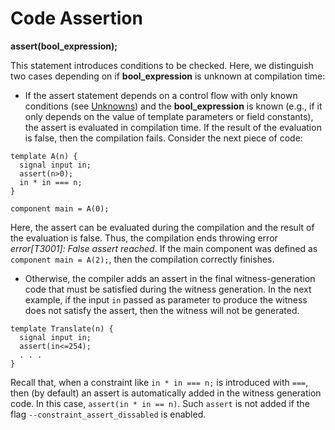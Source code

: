 # Code Assertion

**assert(bool_expression);**

This statement introduces conditions to be checked. Here, we distinguish two cases depending on if **bool_expression** is unknown at compilation time:

- If the assert statement depends on a control flow with only known conditions (see [Unknowns](../../circom-insight/unknowns.md)) and the **bool_expression** is known (e.g., if it only depends on the value of template parameters or field constants), the assert is evaluated in compilation time. If the result of the evaluation is false, then the compilation fails.  Consider the next piece of code:

```
template A(n) {
  signal input in;
  assert(n>0);
  in * in === n;
}

component main = A(0);
```

Here, the assert can be evaluated during the compilation and the result of the evaluation is false. Thus, the compilation ends throwing error *error[T3001]: False assert reached*. If the main component was defined as `component main = A(2);`, then the compilation correctly finishes. 

- Otherwise, the compiler adds an assert in the final witness-generation code that must be satisfied during the witness generation. In the next example, if the input `in` passed as parameter to produce the witness does not satisfy the assert, then the witness will not be generated.

```text
template Translate(n) {
  signal input in;  
  assert(in<=254);
  . . .
}
```

Recall that, when a constraint like `in * in === n;` is introduced with `===`, then (by default) an assert is automatically added in the witness generation code. In this case, `assert(in * in == n)`. Such `assert` is not added  if the flag `--constraint_assert_dissabled` is enabled.
